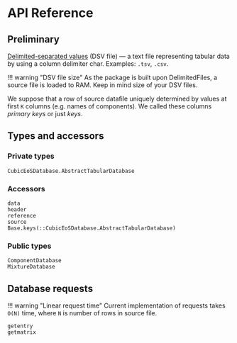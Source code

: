 # API Reference

## Preliminary

[Delimited-separated values](https://en.wikipedia.org/wiki/Delimiter-separated_values) (DSV file) — a text file representing tabular data by using a column delimiter char. Examples: `.tsv`, `.csv`.

!!! warning "DSV file size"
    As the package is built upon DelimitedFiles, a source file is loaded to RAM.
    Keep in mind size of your DSV files.

We suppose that a row of source datafile uniquely determined by values at first `K` columns (e.g. names of components).
We called these columns *primary keys* or just *keys*.

## Types and accessors

### Private types

```@docs
CubicEoSDatabase.AbstractTabularDatabase
```

### Accessors

```@docs
data
header
reference
source
Base.keys(::CubicEoSDatabase.AbstractTabularDatabase)
```

### Public types

```@docs
ComponentDatabase
MixtureDatabase
```

## Database requests

!!! warning "Linear request time"
    Current implementation of requests takes ``O(N)`` time, where ``N`` is number of rows in source file.

```@docs
getentry
getmatrix
```
